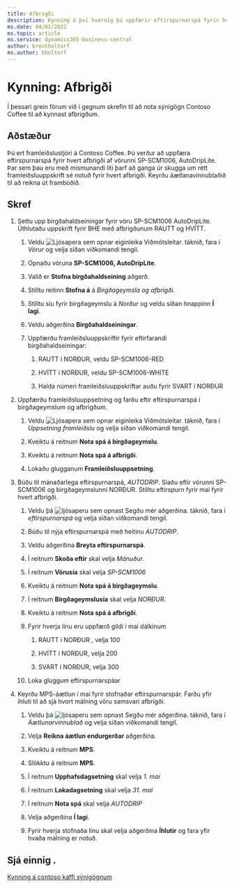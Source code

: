 ```yaml
---
title: Afbrigði
description: Kynning á því hvernig þú uppfærir eftirspurnarspá fyrir hvert afbrigði af vöru í Business Central.
ms.date: 04/01/2022
ms.topic: article
ms.service: dynamics365-business-central
author: brentholtorf
ms.author: bholtorf
---
```


# <a name="walkthrough-variants"></a>Kynning: Afbrigði

Í þessari grein förum við í gegnum skrefin til að nota sýnigögn Contoso Coffee til að kynnast afbrigðum.

## <a name="scenario"></a>Aðstæður

Þú ert framleiðslustjóri á Contoso Coffee. Þú verður að uppfæra eftirspurnarspá fyrir hvert afbrigði af vörunni SP-SCM1006, AutoDripLite. Þar sem þau eru með mismunandi liti þarf að ganga úr skugga um rétt framleiðsluuppskrift sé notuð fyrir hvert afbrigði. Keyrðu áætlanavinnublaðið til að reikna út framboðið.  

## <a name="steps"></a>Skref

1. Settu upp birgðahaldseiningar fyrir vöru SP-SCM1006 AutoDripLite. Úthlutaðu uppskrift fyrir BHE með afbrigðunum RAUTT og HVÍTT.

    1. Veldu ![Ljósapera sem opnar eiginleika Viðmótsleitar.](../../media/ui-search/search_small.png "Segðu mér hvað þú vilt gera") táknið, fara í *Vörur* og velja síðan viðkomandi tengil.  

    2. Opnaðu vöruna **SP-SCM1006, AutoDripLite**.

    3. Valið er **Stofna birgðahaldseining** aðgerð.  

    4. Stilltu reitinn **Stofna á** á *Birgðageymsla og afbrigði*.

    5. Stilltu síu fyrir birgðageymslu á *Norður* og veldu síðan hnappinn **Í lagi**.

    6. Veldu aðgerðina **Birgðahaldseiningar**.  

    7. Uppfærðu framleiðsluuppskriftir fyrir eftirfarandi birgðahaldseiningar:

        1. RAUTT í NORÐUR, veldu SP-SCM1006-RED  

        2. HVÍTT í NORÐUR, veldu SP-SCM1006-WHITE  

        3. Halda númeri framleiðsluuppskriftar auðu fyrir SVART í NORÐUR  

2. Uppfærðu framleiðsluuppsetning og farðu eftir eftirspurnarspá í birgðageymslum og afbrigðum.  

    1. Veldu ![Ljósapera sem opnar eiginleika Viðmótsleitar.](../../media/ui-search/search_small.png "Segðu mér hvað þú vilt gera") táknið, fara í *Uppsetning framleiðslu* og velja síðan viðkomandi tengil.  

    2. Kveiktu á reitnum **Nota spá á birgðageymslu**.

    3. Kveiktu á reitnum **Nota spá á afbrigði**.

    4. Lokaðu glugganum **Framleiðsluuppsetning**.

3. Búðu til mánaðarlega eftirspurnarspá, *AUTODRIP*. Síaðu eftir vörunni SP-SCM1006 og birgðageymslunni NORÐUR. Stilltu eftirspurn fyrir maí fyrir hvert afbrigði. 

    1. Veldu þá  ![ljósaperu sem opnast Segðu mér aðgerðina](../../media/ui-search/search_small.png "Segðu mér hvað þú vilt gera"). táknið, fara í *eftirspurnarspá* og velja síðan viðkomandi tengil.

    2. Búðu til nýja eftirspurnarspá með heitinu *AUTODRIP*.

    3. Veldu aðgerðina **Breyta eftirspurnarspá**.

    4. Í reitnum **Skoða eftir** skal velja *Mánuður*.

    5. Í reitnum **Vörusía** skal velja *SP-SCM1006*

    6. Kveiktu á reitnum **Nota spá á birgðageymslu**.

    7. Í reitnum **Birgðageymslusía** skal velja *NORÐUR*.

    8. Kveiktu á reitnum **Nota spá á afbrigði**.

    9. Fyrir hverja línu eru uppfærð gildi í maí dálkinum

        1. RAUTT í NORÐUR , velja 100

        2. HVÍTT í NORÐUR, velja 200

        3. SVART í NORÐUR, velja 300

    10. Loka gluggum eftirspurnarspáar

4. Keyrðu MPS-áætlun í maí fyrir stofnaðar eftirspurnarspár. Farðu yfir íhluti til að sjá hvort málning vöru samsvari afbrigði.

    1. Veldu þá  ![ljósaperu sem opnast Segðu mér aðgerðina](../../media/ui-search/search_small.png "Segðu mér hvað þú vilt gera"). táknið, fara í *Áætlunarvinnublað* og velja síðan viðkomandi tengil.

    2. Velja **Reikna áætlun endurgerðar** aðgerðina.

    3. Kveiktu á reitnum **MPS**.

    4. Slökktu á reitnum **MPS**.

    5. Í reitnum **Upphafsdagsetning** skal velja *1. maí*

    6. Í reitnum **Lokadagsetning** skal velja *31. maí*

    7. Í reitnum **Nota spá** skal velja *AUTODRIP*

    8. Velja aðgerðina **Í lagi**.

    9. Fyrir hverja stofnaða línu skal velja aðgerðina **Íhlutir** og fara yfir hvaða málning er notuð.  

## <a name="see-also"></a>Sjá einnig .

[Kynning á contoso kaffi sýnigögnum](../contoso-coffee-intro.md)  
